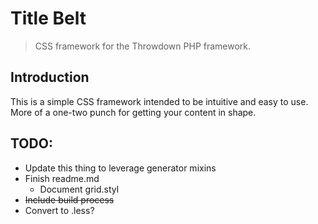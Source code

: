 # Title Belt

> CSS framework for the Throwdown PHP framework.


## Introduction

This is a simple CSS framework intended to be intuitive and easy to use. More of a one-two punch for getting your content in shape.


## TODO:
- Update this thing to leverage generator mixins
- Finish readme.md
    - Document grid.styl
- ~~Include build process~~
- Convert to .less?
